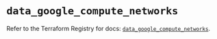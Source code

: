 # `data_google_compute_networks`

Refer to the Terraform Registry for docs: [`data_google_compute_networks`](https://registry.terraform.io/providers/hashicorp/google/6.8.0/docs/data-sources/compute_networks).
